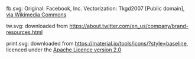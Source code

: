 fb.svg: Original:  Facebook, Inc. Vectorization: Tkgd2007 [Public domain], <a href="https://commons.wikimedia.org/wiki/File:F_icon.svg">via Wikimedia Commons</a>

tw.svg: downloaded from <a href="https://about.twitter.com/en_us/company/brand-resources.html">https://about.twitter.com/en_us/company/brand-resources.html</a>

print.svg: downloaded from <a href="https://material.io/tools/icons/?style=baseline">https://material.io/tools/icons/?style=baseline</a>, licenced under the <a href="https://www.apache.org/licenses/LICENSE-2.0.html">Apache Licence version 2.0</a>

